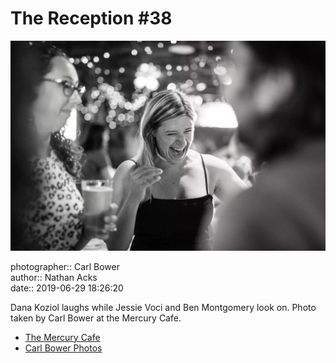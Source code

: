 # The Reception #38

![Dana Koziol laughs](assets/2019-06-29-set-3-the-reception-38.webp)

photographer:: Carl Bower  
author:: Nathan Acks  
date:: 2019-06-29 18:26:20

Dana Koziol laughs while Jessie Voci and Ben Montgomery look on. Photo taken by Carl Bower at the Mercury Cafe.

* [The Mercury Cafe](http://mercurycafe.com)
* [Carl Bower Photos](https://carlbowerphotos.com)
